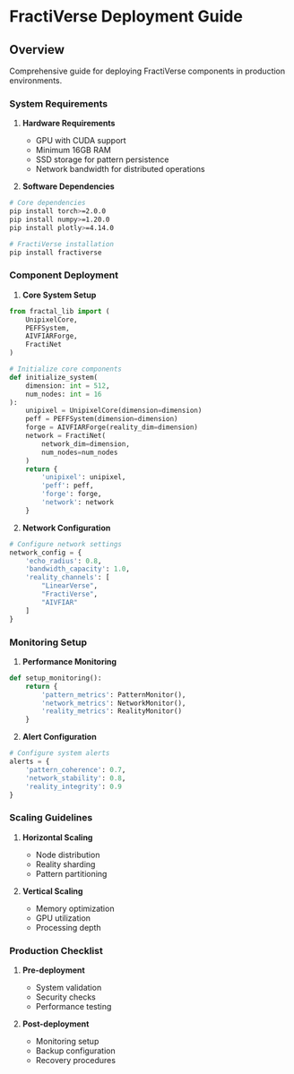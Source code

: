 # FractiVerse Deployment Guide

## Overview
Comprehensive guide for deploying FractiVerse components in production environments.

### System Requirements

1. **Hardware Requirements**
   - GPU with CUDA support
   - Minimum 16GB RAM
   - SSD storage for pattern persistence
   - Network bandwidth for distributed operations

2. **Software Dependencies**
```bash
# Core dependencies
pip install torch>=2.0.0
pip install numpy>=1.20.0
pip install plotly>=4.14.0

# FractiVerse installation
pip install fractiverse
```

### Component Deployment

1. **Core System Setup**
```python
from fractal_lib import (
    UnipixelCore,
    PEFFSystem,
    AIVFIARForge,
    FractiNet
)

# Initialize core components
def initialize_system(
    dimension: int = 512,
    num_nodes: int = 16
):
    unipixel = UnipixelCore(dimension=dimension)
    peff = PEFFSystem(dimension=dimension)
    forge = AIVFIARForge(reality_dim=dimension)
    network = FractiNet(
        network_dim=dimension,
        num_nodes=num_nodes
    )
    return {
        'unipixel': unipixel,
        'peff': peff,
        'forge': forge,
        'network': network
    }
```

2. **Network Configuration**
```python
# Configure network settings
network_config = {
    'echo_radius': 0.8,
    'bandwidth_capacity': 1.0,
    'reality_channels': [
        "LinearVerse",
        "FractiVerse",
        "AIVFIAR"
    ]
}
```

### Monitoring Setup

1. **Performance Monitoring**
```python
def setup_monitoring():
    return {
        'pattern_metrics': PatternMonitor(),
        'network_metrics': NetworkMonitor(),
        'reality_metrics': RealityMonitor()
    }
```

2. **Alert Configuration**
```python
# Configure system alerts
alerts = {
    'pattern_coherence': 0.7,
    'network_stability': 0.8,
    'reality_integrity': 0.9
}
```

### Scaling Guidelines

1. **Horizontal Scaling**
   - Node distribution
   - Reality sharding
   - Pattern partitioning

2. **Vertical Scaling**
   - Memory optimization
   - GPU utilization
   - Processing depth

### Production Checklist

1. **Pre-deployment**
   - System validation
   - Security checks
   - Performance testing

2. **Post-deployment**
   - Monitoring setup
   - Backup configuration
   - Recovery procedures 